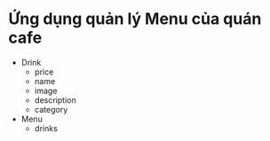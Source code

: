 # Ứng dụng quản lý Menu của quán cafe
- Drink
    - price
    - name
    - image
    - description
    - category
- Menu
    - drinks
